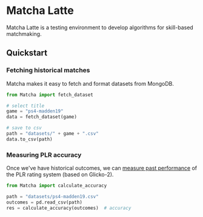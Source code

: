 # Matcha Latte
Matcha Latte is a testing environment to develop algorithms for skill-based matchmaking.

## Quickstart
### Fetching historical matches
Matcha makes it easy to fetch and format datasets from MongoDB.
```python
from Matcha import fetch_dataset

# select title
game = "ps4-madden19"
data = fetch_dataset(game)

# save to csv
path = "datasets/" + game + ".csv"
data.to_csv(path)
```
### Measuring PLR accuracy
Once we've have historical outcomes, we can [measure past performance](https://github.com/mynameisvinn/Matcha/blob/master/Measuring%20PLR%20Accuracy%20on%20Historical%20Matches.ipynb) of the PLR rating system (based on Glicko-2).
```python
from Matcha import calculate_accuracy

path = "datasets/ps4-madden19.csv"
outcomes = pd.read_csv(path)  
res = calculate_accuracy(outcomes)  # accuracy
```